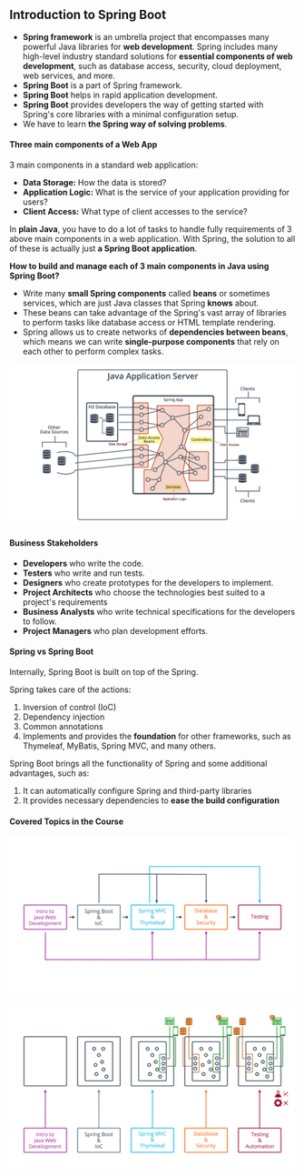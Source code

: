 ## Introduction to Spring Boot

- **Spring framework** is an umbrella project that encompasses many powerful Java libraries for **web development**. Spring includes many high-level industry standard solutions for **essential components of web development**, such as database access, security, cloud deployment, web services, and more.
- **Spring Boot** is a part of Spring framework. 
- **Spring Boot** helps in rapid application development. 
- **Spring Boot** provides developers the way of getting started with Spring's core libraries with a minimal configuration setup.
- We have to learn **the Spring way of solving problems**.

#### Three main components of a Web App

3 main components in a standard web application:

- **Data Storage:** How the data is stored?
- **Application Logic:** What is the service of your application providing for users?
- **Client Access:** What type of client accesses to the service?

In **plain Java**, you have to do a lot of tasks to handle fully requirements of 3 above main components in a web application. With Spring, the solution to all of these is actually just **a Spring Boot application**. 

**How to build and manage each of 3 main components in Java using Spring Boot?**

- Write many **small Spring components** called **beans** or sometimes services, which are just Java classes that Spring **knows** about.
- These beans can take advantage of the Spring's vast array of libraries to perform tasks like database access or HTML template rendering.
- Spring allows us to create networks of **dependencies between beans**, which means we can write **single-purpose components** that rely on each other to perform complex tasks.

![Web Application Architecture](/imgs/java_web/l0-10-intro-to-web-development.jpg "The Architecture of a Web Application")

#### Business Stakeholders

- **Developers** who write the code.
- **Testers** who write and run tests.
- **Designers** who create prototypes for the developers to implement.
- **Project Architects** who choose the technologies best suited to a project's requirements
- **Business Analysts** who write technical specifications for the developers to follow.
- **Project Managers** who plan development efforts.

#### Spring vs Spring Boot

Internally, Spring Boot is built on top of the Spring. 

Spring takes care of the actions:
  
  1. Inversion of control (IoC)
  2. Dependency injection
  3. Common annotations
  4. Implements and provides the **foundation** for other frameworks, such as Thymeleaf, MyBatis, Spring MVC, and many others.

Spring Boot brings all the functionality of Spring and some additional advantages, such as:

  1. It can automatically configure Spring and third-party libraries
  2. It provides necessary dependencies to **ease the build configuration**

#### Covered Topics in the Course
![Course Outline](/imgs/java_web/l0-30-course-outline.jpg "Course Outine")

![Overview of Curriculum Goals](/imgs/java_web/l0-42-recap.jpg "Overview of Curriculum Goals")